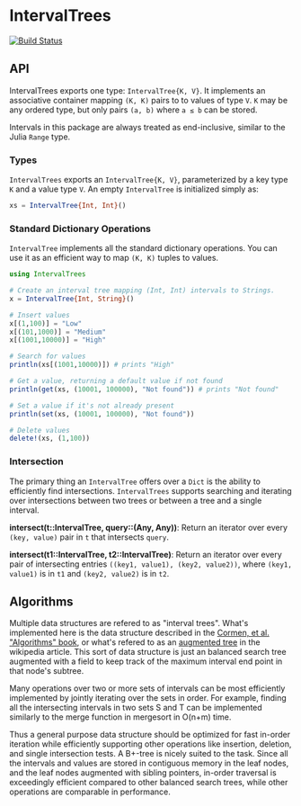 
# IntervalTrees

[![Build Status](https://api.travis-ci.org/BioJulia/IntervalTrees.jl.svg?branch=master)](https://travis-ci.org/BioJulia/IntervalTrees.jl)

## API

IntervalTrees exports one type: `IntervalTree{K, V}`.  It implements an
associative container mapping `(K, K)` pairs to to values of type `V`.  `K` may
be any ordered type, but only pairs `(a, b)` where `a ≤ b` can be stored.

Intervals in this package are always treated as end-inclusive, similar to the
Julia `Range` type.

### Types

`IntervalTrees` exports an `IntervalTree{K, V}`, parameterized by a key type `K`
and a value type `V`. An empty `IntervalTree` is initialized simply as:

```julia
xs = IntervalTree{Int, Int}()
```


### Standard Dictionary Operations

`IntervalTree` implements all the standard dictionary operations. You can use it
as an efficient way to map `(K, K)` tuples to values.


```julia
using IntervalTrees

# Create an interval tree mapping (Int, Int) intervals to Strings.
x = IntervalTree{Int, String}()

# Insert values
x[(1,100)] = "Low"
x[(101,1000)] = "Medium"
x[(1001,10000)] = "High"

# Search for values
println(xs[(1001,10000)]) # prints "High"

# Get a value, returning a default value if not found
println(get(xs, (10001, 100000), "Not found")) # prints "Not found"

# Set a value if it's not already present
println(set(xs, (10001, 100000), "Not found"))

# Delete values
delete!(xs, (1,100))

```


### Intersection

The primary thing an `IntervalTree` offers over a `Dict` is the ability to efficiently
find intersections. `IntervalTrees` supports searching and iterating over
intersections between two trees or between a tree and a single interval.

**intersect(t::IntervalTree, query::(Any, Any))**: Return an iterator over every
`(key, value)` pair in `t` that intersects `query`.


**intersect(t1::IntervalTree, t2::IntervalTree)**: Return an iterator over every
pair of intersecting entries `((key1, value1), (key2, value2))`, where `(key1,
value1)` is in `t1` and `(key2, value2)` is in `t2`.



## Algorithms

Multiple data structures are refered to as "interval trees". What's implemented
here is the data structure described in the [Cormen, et al. "Algorithms" book](https://en.wikipedia.org/wiki/Introduction_to_Algorithms), or
what's refered to as an [augmented
tree](http://en.wikipedia.org/wiki/Interval_tree#Augmented_tree) in the
wikipedia article. This sort of data structure is just an balanced search tree
augmented with a field to keep track of the maximum interval end point in that
node's subtree.

Many operations over two or more sets of intervals can be most efficiently
implemented by jointly iterating over the sets in order. For example, finding
all the intersecting intervals in two sets S and T can be implemented similarly
to the merge function in mergesort in O(n+m) time.

Thus a general purpose data structure should be optimized for fast in-order
iteration while efficiently supporting other operations like insertion,
deletion, and single intersection tests. A B+-tree is nicely suited to the task.
Since all the intervals and values are stored in contiguous memory in the leaf
nodes, and the leaf nodes augmented with sibling pointers, in-order traversal is
exceedingly efficient compared to other balanced search trees, while other
operations are comparable in performance.

